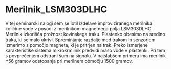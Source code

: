 # Merilnik_LSM303DLHC

V tej seminarski nalogi sem se lotil izdelave improviziranega merilnika količine vode v posodi z merilnikom magnetnega polja LSM303DLHC. 
Merilnik izkorišča prožnost kovinskega traku. Plastenko obesimo na sredino traka, ki se malo ukrivi. Spreminjanje razdalje med trakom in senzorjem izmerimo s pomočjo magneta, 
ki je pritrjen na trak. Preko izmerjene karakteristike sistema mikrokrmilnik predvidi maso vode v plastenki. Pri tem s povprečenjem odstrani šum na signalu. 
V najslabšem primeru ima merilnik ±56 gramov odstopanja pri merilnem območju 1500 gramov.
